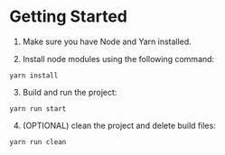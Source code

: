 # Getting Started

1. Make sure you have Node and Yarn installed.

2. Install node modules using the following command:
```shell
yarn install
```

3. Build and run the project:
```shell
yarn run start
```

4. (OPTIONAL) clean the project and delete build files:
```shell
yarn run clean
```
